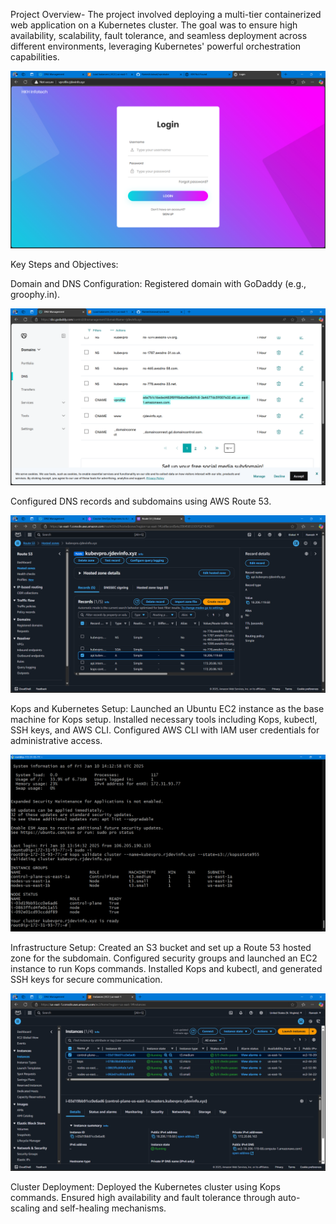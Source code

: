 Project Overview-
The project involved deploying a multi-tier containerized web application on a Kubernetes cluster. The goal was to ensure high availability,
scalability, fault tolerance, and seamless deployment across different environments, leveraging Kubernetes' powerful orchestration capabilities.

![image alt](https://github.com/RameshJaiswal/vprokube/blob/e4bb58f7b477720ae0c3233e339ebc8b8847747d/Screenshot%20(371).png)

Key Steps and Objectives:

Domain and DNS Configuration:
Registered domain with GoDaddy (e.g., groophy.in).

![image alt](https://github.com/RameshJaiswal/vprokube/blob/2f9bb5a5fc3a1a9d288bd846b203e897dfc1308a/Screenshot%20(369).png)

Configured DNS records and subdomains using AWS Route 53.

![image alt](https://github.com/RameshJaiswal/vprokube/blob/d857c432c99abc50325682f48216d5c421f23631/Screenshot%20(348).png)

Kops and Kubernetes Setup:
Launched an Ubuntu EC2 instance as the base machine for Kops setup.
Installed necessary tools including Kops, kubectl, SSH keys, and AWS CLI.
Configured AWS CLI with IAM user credentials for administrative access.


![image alt](https://github.com/RameshJaiswal/vprokube/blob/c3d94045cd13b2ba4e693f4b738094059f32db4b/Screenshot%20(346).png)

Infrastructure Setup:
Created an S3 bucket and set up a Route 53 hosted zone for the subdomain.
Configured security groups and launched an EC2 instance to run Kops commands.
Installed Kops and kubectl, and generated SSH keys for secure communication.

![image alt](https://github.com/RameshJaiswal/vprokube/blob/d381d0a050a9cb0decdd0a80636fad80b8c16fef/Screenshot%20(351).png)

Cluster Deployment:
Deployed the Kubernetes cluster using Kops commands.
Ensured high availability and fault tolerance through auto-scaling and self-healing mechanisms.







